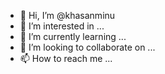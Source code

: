 - 👋 Hi, I’m @khasanminu
- 👀 I’m interested in ...
- 🌱 I’m currently learning ...
- 💞️ I’m looking to collaborate on ...
- 📫 How to reach me ...

<!---
khasanminu/khasanminu is a ✨ special ✨ repository because its `README.md` (this file) appears on your GitHub profile.
You can click the Preview link to take a look at your changes.
--->
